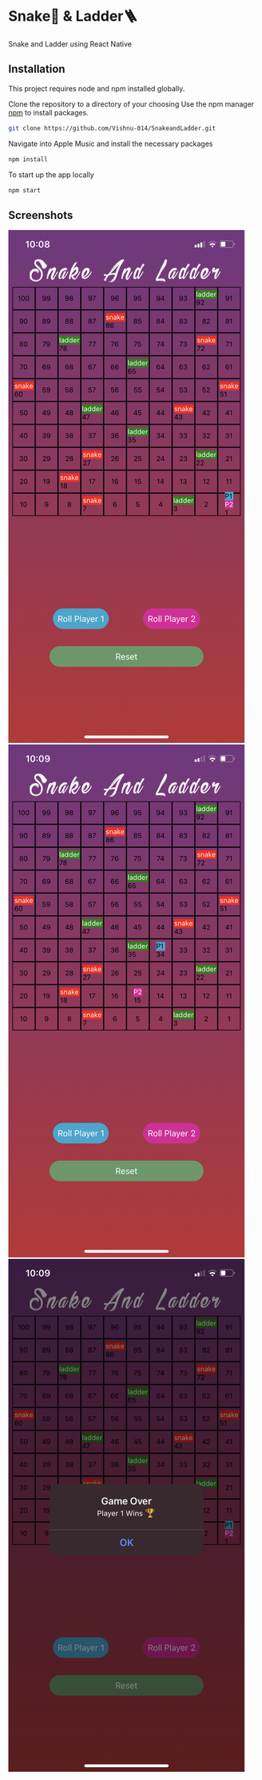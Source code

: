 # Snake🐍 & Ladder🪜

Snake and Ladder using React Native

## Installation

This project requires node and npm installed globally.

Clone the repository to a directory of your choosing
Use the npm manager [npm](https://nodejs.org/en) to install packages.

```bash
git clone https://github.com/Vishnu-014/SnakeandLadder.git
```

Navigate into Apple Music and install the necessary packages

```bash
npm install
```

To start up the app locally

```bash
npm start
```

## Screenshots

![alt text](https://github.com/Vishnu-014/SnakeandLadder/blob/main/screenshots/IMG_5399.PNG)
![alt text](https://github.com/Vishnu-014/SnakeandLadder/blob/main/screenshots/IMG_5402.PNG)
![alt text](https://github.com/Vishnu-014/SnakeandLadder/blob/main/screenshots/IMG_5403.PNG)

